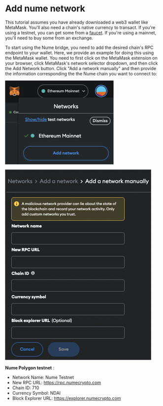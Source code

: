 # Add nume network
This tutorial assumes you have already downloaded a web3 wallet like MetaMask. You'll also need a chain's native currency to transact. If you're using a testnet, you can get some from a [faucet](https://faucet.polygon.technology/). If you're using a mainnet, you'll need to buy some from an exchange.

To start using the Nume bridge, you need to add the desired chain's RPC endpoint to your wallet. Here, we provide an example for doing this using the MetaMask wallet. You need to first click on the MetaMask extension on your browser, click MetaMask's network selector dropdown, and then click the Add Network button. Click "Add a network manually" and then provide the information corresponding the the Nume chain you want to connect to:

![Add network](../images/bridge/mm-add-network.png)

![Add network form](../images/bridge/mm-add-network-form.png)

**Nume Polygon testnet** :
- Network Name: Nume Testnet
- New RPC URL: https://rpc.numecrypto.com
- Chain ID: 710
- Currency Symbol: NDAI
- Block Explorer URL: https://explorer.numecrypto.com

<!-- **Nume Polygon testnet tokens** :
- MATIC: ```0x1111111111111111111111111111111111111111``` ( 18 decimals ) import as ERC20
- DAI: ```0xEe146Fac7b2fce5FdBE31C36d89cF92f6b006F80``` ( 18 decimals ) native
- USDC: ```0xE9573B8A0AF951431bcBD194E8cc3AeE654Cd723``` ( 6 decimals ) import as ERC20
- USDT: ```0xCE47C48fDF8c9355FDbE4DacC1e1954914D65Be6``` ( 6 decimals ) import as ERC20
- WBTC: ```0x799c6832d187243f3367902079A72fb3Fd61cdF7``` ( 8 decimals ) import as ERC20
- WETH: ```0x0b6D9aB4c80889b65A61050470CBC5523d8Ce48D``` ( 18 decimals ) import as ERC20 -->

<!-- **Nume Polygon mainnet** :
- Network Name: Nume
- New RPC URL: https://rpc.numecrypto.com
- Chain ID: 711
- Currency Symbol: MATIC
- Block Explorer URL: https://explorer.numecrypto.com -->
